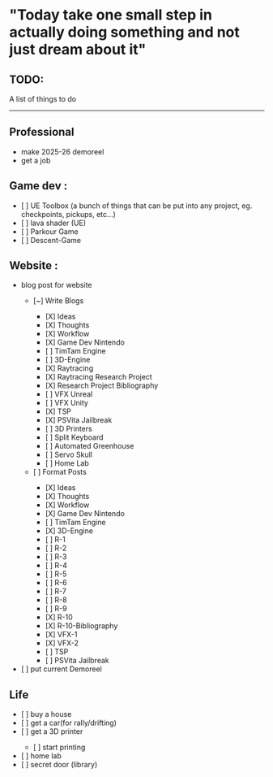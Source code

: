 <h1>"Today take one small step in actually doing something and not just dream about it"</h1>


<h2>TODO:</h2>
<p>A list of things to do</p>

---

<h2>Professional</h2>
<ul>
    <li>make 2025-26 demoreel</li>
    <li>get a job</li>
</ul>

<h2>Game dev :</h2>
<ul>
    <li>[ ] UE Toolbox (a bunch of things that can be put into any project, eg. checkpoints, pickups, etc...)</li> 
    <li>[ ] lava shader (UE)</li>
    <li>[ ] Parkour Game</li>
    <li>[ ] Descent-Game</li>
</ul>

<h2>Website :</h2>
<ul>
    <li>blog post for website</li>
    <ul>
            <li>[~] Write Blogs</li>
            <ul>
                <li>[X] Ideas</li>
                <li>[X] Thoughts</li>
                <li>[X] Workflow</li>
                <li>[X] Game Dev Nintendo</li>
                <li>[ ] TimTam Engine</li>
                <li>[ ] 3D-Engine</li>
                <li>[X] Raytracing</li>
                <li>[X] Raytracing Research Project</li>
                <li>[X] Research Project Bibliography</li>
                <li>[ ] VFX Unreal</li>
                <li>[ ] VFX Unity</li>
                <li>[X] TSP</li>
                <li>[X] PSVita Jailbreak</li>
                <li>[ ] 3D Printers</li>
                <li>[ ] Split Keyboard</li>
                <li>[ ] Automated Greenhouse</li>
                <li>[ ] Servo Skull</li>
                <li>[ ] Home Lab</li>
            </ul>
        <li>[ ] Format Posts</li>
            <ul>
                <li>[X] Ideas</li>
                <li>[X] Thoughts</li>
                <li>[X] Workflow</li>
                <li>[X] Game Dev Nintendo</li>
                <li>[ ] TimTam Engine</li>
                <li>[X] 3D-Engine</li>
                <li>[ ] R-1</li>
                <li>[ ] R-2</li>
                <li>[ ] R-3</li>
                <li>[ ] R-4</li>
                <li>[ ] R-5</li>
                <li>[ ] R-6</li>
                <li>[ ] R-7</li>
                <li>[ ] R-8</li>
                <li>[ ] R-9</li>
                <li>[X] R-10</li>
                <li>[X] R-10-Bibliography</li>
                <li>[X] VFX-1</li>
                <li>[X] VFX-2</li>
                <li>[ ] TSP</li>
                <li>[ ] PSVita Jailbreak</li>
            </ul>
    </ul>
    <li>[ ] put current Demoreel</li>
</ul>

<h2>Life</h2>
<ul>
    <li>[ ] buy a house</li>
    <li>[ ] get a car(for rally/drifting)</li>
    <li>[ ] get a 3D printer</li>
    <ul>
        <li>[ ] start printing</li>
    </ul>
    <li>[ ] home lab</li>
    <li>[ ] secret door (library)</li>
</ul>